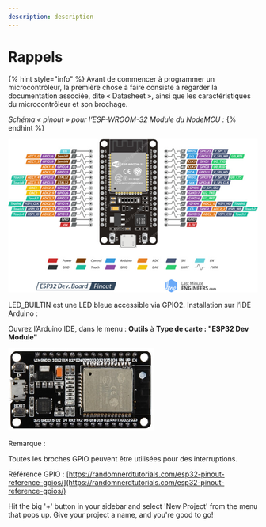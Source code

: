 ```yaml
---
description: description
---
```


# Rappels



{% hint style="info" %}
Avant de commencer à programmer un microcontrôleur, la première chose à faire consiste à regarder la documentation associée, dite « Datasheet », ainsi que les caractéristiques du microcontrôleur et son brochage.

_Schéma « pinout » pour l’ESP-WROOM-32 Module du NodeMCU :_
{% endhint %}

![](<../.gitbook/assets/image (11).png>)

LED\_BUILTIN est une LED bleue accessible via GPIO2. Installation sur l’IDE Arduino :

Ouvrez l’Arduino IDE, dans le menu : **Outils** à **Type de carte : "ESP32 Dev Module"**

![](<../.gitbook/assets/image (10).png>)

Remarque :

Toutes les broches GPIO peuvent être utilisées pour des interruptions.

Référence GPIO : [https://randomnerdtutorials.com/esp32-pinout-reference-gpios/](https://randomnerdtutorials.com/esp32-pinout-reference-gpios/)

Hit the big '+' button in your sidebar and select 'New Project' from the menu that pops up. Give your project a name, and you're good to go!

